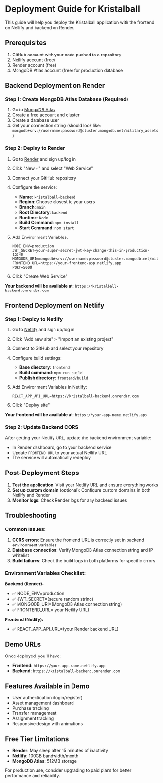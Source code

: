 # Deployment Guide for Kristalball

This guide will help you deploy the Kristalball application with the frontend on Netlify and backend on Render.

## Prerequisites

1. GitHub account with your code pushed to a repository
2. Netlify account (free)
3. Render account (free)
4. MongoDB Atlas account (free) for production database

## Backend Deployment on Render

### Step 1: Create MongoDB Atlas Database (Required)

1. Go to [MongoDB Atlas](https://www.mongodb.com/atlas)
2. Create a free account and cluster
3. Create a database user
4. Get your connection string (should look like: `mongodb+srv://username:password@cluster.mongodb.net/military_assets`)

### Step 2: Deploy to Render

1. Go to [Render](https://render.com/) and sign up/log in
2. Click "New +" and select "Web Service"
3. Connect your GitHub repository
4. Configure the service:
   - **Name**: `kristalball-backend`
   - **Region**: Choose closest to your users
   - **Branch**: `main`
   - **Root Directory**: `backend`
   - **Runtime**: `Node`
   - **Build Command**: `npm install`
   - **Start Command**: `npm start`

5. Add Environment Variables:
   ```
   NODE_ENV=production
   JWT_SECRET=your-super-secret-jwt-key-change-this-in-production-12345
   MONGODB_URI=mongodb+srv://username:password@cluster.mongodb.net/military_assets
   FRONTEND_URL=https://your-frontend-app.netlify.app
   PORT=5000
   ```

6. Click "Create Web Service"

**Your backend will be available at**: `https://kristalball-backend.onrender.com`

## Frontend Deployment on Netlify

### Step 1: Deploy to Netlify

1. Go to [Netlify](https://netlify.com/) and sign up/log in
2. Click "Add new site" > "Import an existing project"
3. Connect to GitHub and select your repository
4. Configure build settings:
   - **Base directory**: `frontend`
   - **Build command**: `npm run build`
   - **Publish directory**: `frontend/build`

5. Add Environment Variables in Netlify:
   ```
   REACT_APP_API_URL=https://kristalball-backend.onrender.com
   ```

6. Click "Deploy site"

**Your frontend will be available at**: `https://your-app-name.netlify.app`

### Step 2: Update Backend CORS

After getting your Netlify URL, update the backend environment variable:
- In Render dashboard, go to your backend service
- Update `FRONTEND_URL` to your actual Netlify URL
- The service will automatically redeploy

## Post-Deployment Steps

1. **Test the application**: Visit your Netlify URL and ensure everything works
2. **Set up custom domain** (optional): Configure custom domains in both Netlify and Render
3. **Monitor logs**: Check Render logs for any backend issues

## Troubleshooting

### Common Issues:

1. **CORS errors**: Ensure the frontend URL is correctly set in backend environment variables
2. **Database connection**: Verify MongoDB Atlas connection string and IP whitelist
3. **Build failures**: Check the build logs in both platforms for specific errors

### Environment Variables Checklist:

**Backend (Render):**
- ✅ NODE_ENV=production
- ✅ JWT_SECRET=(secure random string)
- ✅ MONGODB_URI=(MongoDB Atlas connection string)
- ✅ FRONTEND_URL=(your Netlify URL)

**Frontend (Netlify):**
- ✅ REACT_APP_API_URL=(your Render backend URL)

## Demo URLs

Once deployed, you'll have:
- **Frontend**: `https://your-app-name.netlify.app`
- **Backend**: `https://kristalball-backend.onrender.com`

## Features Available in Demo

- User authentication (login/register)
- Asset management dashboard
- Purchase tracking
- Transfer management
- Assignment tracking
- Responsive design with animations

## Free Tier Limitations

- **Render**: May sleep after 15 minutes of inactivity
- **Netlify**: 100GB bandwidth/month
- **MongoDB Atlas**: 512MB storage

For production use, consider upgrading to paid plans for better performance and reliability.
